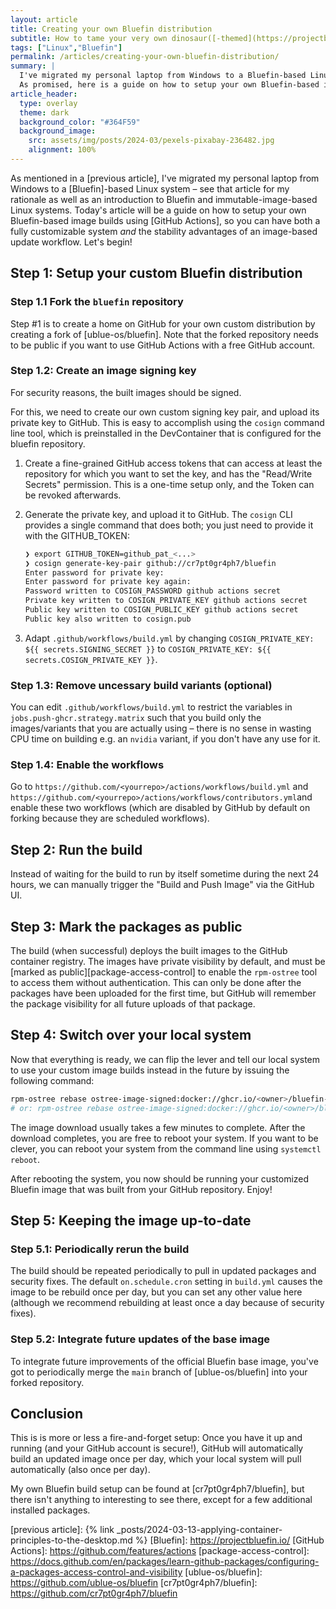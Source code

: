 ```yaml
---
layout: article
title: Creating your own Bluefin distribution
subtitle: How to tame your very own dinosaur([-themed](https://projectbluefin.io/#:~:text=Why%20dinosaurs%3F%3F) Linux distribution)
tags: ["Linux","Bluefin"]
permalink: /articles/creating-your-own-bluefin-distribution/
summary: |
  I've migrated my personal laptop from Windows to a Bluefin-based Linux system.
  As promised, here is a guide on how to setup your own Bluefin-based image builds using [GitHub Actions].
article_header:
  type: overlay
  theme: dark
  background_color: "#364F59"
  background_image:
    src: assets/img/posts/2024-03/pexels-pixabay-236482.jpg
    alignment: 100%
---
```


As mentioned in a [previous article], I've migrated my personal laptop from Windows to a [Bluefin]-based Linux system
&ndash; see that article for my rationale as well as an introduction to Bluefin and immutable-image-based Linux systems.
Today's article will be a guide on how to setup your own Bluefin-based image builds using [GitHub Actions],
so you can have both a fully customizable system _and_ the stability advantages of an image-based update workflow.
Let's begin!

## Step 1: Setup your custom Bluefin distribution

### Step 1.1 Fork the `bluefin` repository

Step #1 is to create a home on GitHub for your own custom distribution by creating a fork of [ublue-os/bluefin].
Note that the forked repository needs to be public if you want to use GitHub Actions with a free GitHub account.

### Step 1.2: Create an image signing key

For security reasons, the built images should be signed.

For this, we need to create our own custom signing key pair, and upload its private key to GitHub.
This is easy to accomplish using the `cosign` command line tool,
which is preinstalled in the DevContainer that is configured for the bluefin repository.

1. Create a fine-grained GitHub access tokens that can access at least the repository
   for which you want to set the key, and has the "Read/Write Secrets" permission.
   This is a one-time setup only, and the Token can be revoked afterwards.

2. Generate the private key, and upload it to GitHub.
   The `cosign` CLI provides a single command that does both; you just need to provide it with the GITHUB_TOKEN:
   ```bash
   ❯ export GITHUB_TOKEN=github_pat_<...>
   ❯ cosign generate-key-pair github://cr7pt0gr4ph7/bluefin
   Enter password for private key: 
   Enter password for private key again: 
   Password written to COSIGN_PASSWORD github actions secret
   Private key written to COSIGN_PRIVATE_KEY github actions secret
   Public key written to COSIGN_PUBLIC_KEY github actions secret
   Public key also written to cosign.pub
   ```

3. Adapt `.github/workflows/build.yml` by changing `COSIGN_PRIVATE_KEY: ${{ secrets.SIGNING_SECRET }}` to `COSIGN_PRIVATE_KEY: ${{ secrets.COSIGN_PRIVATE_KEY }}`.

### Step 1.3: Remove uncessary build variants (optional)

You can edit `.github/workflows/build.yml` to restrict the variables in `jobs.push-ghcr.strategy.matrix`
such that you build only the images/variants that you are actually using &ndash;
there is no sense in wasting CPU time on building e.g. an `nvidia` variant,
if you don't have any use for it.

### Step 1.4: Enable the workflows

Go to `https://github.com/<yourrepo>/actions/workflows/build.yml` and `https://github.com/<yourrepo>/actions/workflows/contributors.yml`and enable these two workflows (which are disabled by GitHub by default on forking because they are scheduled workflows).

## Step 2: Run the build

Instead of waiting for the build to run by itself sometime during the next 24 hours,
we can manually trigger the "Build and Push Image" via the GitHub UI.

## Step 3: Mark the packages as public

The build (when successful) deploys the built images to the GitHub container registry.
The images have private visibility by default, and must be [marked as public][package-access-control] to enable the `rpm-ostree` tool to access them without authentication.
This can only be done after the packages have been uploaded for the first time,
but GitHub will remember the package visibility for all future uploads of that package.

## Step 4: Switch over your local system

Now that everything is ready, we can flip the lever and tell our local system to use your custom image builds instead in the future by issuing the following command:

```bash
rpm-ostree rebase ostree-image-signed:docker://ghcr.io/<owner>/bluefin-dx:gts
# or: rpm-ostree rebase ostree-image-signed:docker://ghcr.io/<owner>/bluefin:gts
```

The image download usually takes a few minutes to complete.
After the download completes, you are free to reboot your system.
If you want to be clever, you can reboot your system from the command line using `systemctl reboot`.

After rebooting the system, you now should be running your customized Bluefin image that was built from your GitHub repository.
Enjoy!

## Step 5: Keeping the image up-to-date

### Step 5.1: Periodically rerun the build

The build should be repeated periodically to pull in updated packages and security fixes.
The default `on.schedule.cron` setting in `build.yml` causes the image to be rebuild once per day,
but you can set any other value here (although we recommend rebuilding at least once a day because of security fixes).

### Step 5.2: Integrate future updates of the base image

To integrate future improvements of the official Bluefin base image,
you've got to periodically merge the `main` branch of [ublue-os/bluefin]
into your forked repository.

## Conclusion

This is is more or less a fire-and-forget setup: Once you have it up and running (and your GitHub account is secure!),
GitHub will automatically build an updated image once per day, which your local system will pull automatically
(also once per day).

My own Bluefin build setup can be found at [cr7pt0gr4ph7/bluefin], but there isn't anything to interesting to see there,
except for a few additional installed packages.

[previous article]: {% link _posts/2024-03-13-applying-container-principles-to-the-desktop.md %}
[Bluefin]: https://projectbluefin.io/
[GitHub Actions]: https://github.com/features/actions
[package-access-control]: https://docs.github.com/en/packages/learn-github-packages/configuring-a-packages-access-control-and-visibility
[ublue-os/bluefin]: https://github.com/ublue-os/bluefin
[cr7pt0gr4ph7/bluefin]: https://github.com/cr7pt0gr4ph7/bluefin
